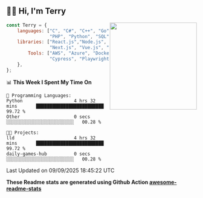 <h2>👋🏻 Hi, I'm Terry</h2>

<img align='right' src="https://media.giphy.com/media/fkZukR450RQ1qnGaq9/giphy.gif" width="230">

```javascript
const Terry = {
    languages: ["C", "C#", "C++", "Go", "Java", "Javascript",
                "PHP", "Python", "SQL", "Typescript"],
    libraries: ["React.js","Node.js", ".Net", "Express.js",
                "Next.js", "Vue.js", "Astro.js", "CUDA"],
        Tools: ["AWS", "Azure", "Docker🐳", "Git", "Figma",
                "Cypress", "Playwright", "Postman", "Jira"],
    },
};
```
<!--START_SECTION:waka-->
📊 **This Week I Spent My Time On** 

```text
💬 Programming Languages: 
Python                   4 hrs 32 mins       █████████████████████████   99.72 % 
Other                    0 secs              ░░░░░░░░░░░░░░░░░░░░░░░░░   00.28 % 

🐱‍💻 Projects: 
lld                      4 hrs 32 mins       █████████████████████████   99.72 % 
daily-games-hub          0 secs              ░░░░░░░░░░░░░░░░░░░░░░░░░   00.28 % 
```


 Last Updated on 09/09/2025 18:45:22 UTC
<!--END_SECTION:waka-->

**These Readme stats are generated using Github Action [awesome-readme-stats](https://github.com/anmol098/waka-readme-stats)**
